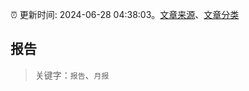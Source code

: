:alarm_clock: 更新时间: 2024-06-28 04:38:03。[文章来源](/README.md)、[文章分类](/TAGS.md)

## 报告


> 关键字：`报告`、`月报`



